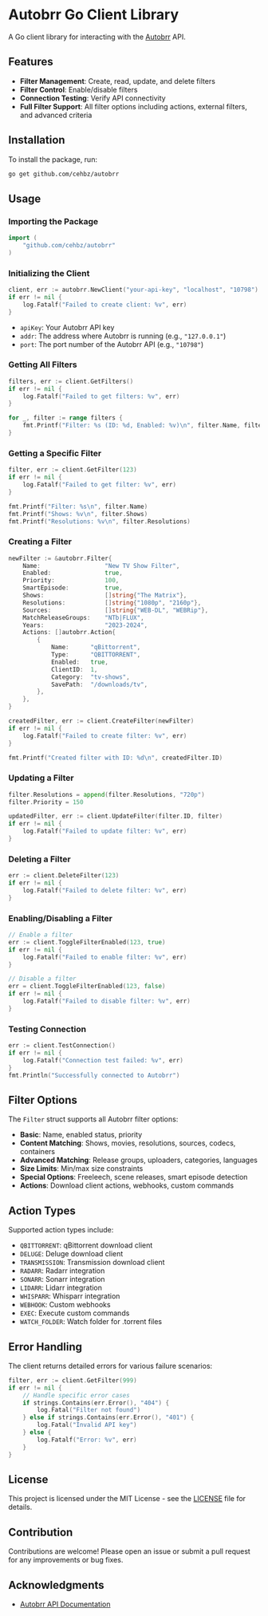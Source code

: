 # Autobrr Go Client Library

A Go client library for interacting with the [Autobrr](https://github.com/autobrr/autobrr) API.

## Features

- **Filter Management**: Create, read, update, and delete filters
- **Filter Control**: Enable/disable filters
- **Connection Testing**: Verify API connectivity
- **Full Filter Support**: All filter options including actions, external filters, and advanced criteria

## Installation

To install the package, run:

```bash
go get github.com/cehbz/autobrr
```

## Usage

### Importing the Package

```go
import (
    "github.com/cehbz/autobrr"
)
```

### Initializing the Client

```go
client, err := autobrr.NewClient("your-api-key", "localhost", "10798")
if err != nil {
    log.Fatalf("Failed to create client: %v", err)
}
```

- `apiKey`: Your Autobrr API key
- `addr`: The address where Autobrr is running (e.g., `"127.0.0.1"`)
- `port`: The port number of the Autobrr API (e.g., `"10798"`)

### Getting All Filters

```go
filters, err := client.GetFilters()
if err != nil {
    log.Fatalf("Failed to get filters: %v", err)
}

for _, filter := range filters {
    fmt.Printf("Filter: %s (ID: %d, Enabled: %v)\n", filter.Name, filter.ID, filter.Enabled)
}
```

### Getting a Specific Filter

```go
filter, err := client.GetFilter(123)
if err != nil {
    log.Fatalf("Failed to get filter: %v", err)
}

fmt.Printf("Filter: %s\n", filter.Name)
fmt.Printf("Shows: %v\n", filter.Shows)
fmt.Printf("Resolutions: %v\n", filter.Resolutions)
```

### Creating a Filter

```go
newFilter := &autobrr.Filter{
    Name:                  "New TV Show Filter",
    Enabled:               true,
    Priority:              100,
    SmartEpisode:          true,
    Shows:                 []string{"The Matrix"},
    Resolutions:           []string{"1080p", "2160p"},
    Sources:               []string{"WEB-DL", "WEBRip"},
    MatchReleaseGroups:    "NTb|FLUX",
    Years:                 "2023-2024",
    Actions: []autobrr.Action{
        {
            Name:      "qBittorrent",
            Type:      "QBITTORRENT",
            Enabled:   true,
            ClientID:  1,
            Category:  "tv-shows",
            SavePath:  "/downloads/tv",
        },
    },
}

createdFilter, err := client.CreateFilter(newFilter)
if err != nil {
    log.Fatalf("Failed to create filter: %v", err)
}

fmt.Printf("Created filter with ID: %d\n", createdFilter.ID)
```

### Updating a Filter

```go
filter.Resolutions = append(filter.Resolutions, "720p")
filter.Priority = 150

updatedFilter, err := client.UpdateFilter(filter.ID, filter)
if err != nil {
    log.Fatalf("Failed to update filter: %v", err)
}
```

### Deleting a Filter

```go
err := client.DeleteFilter(123)
if err != nil {
    log.Fatalf("Failed to delete filter: %v", err)
}
```

### Enabling/Disabling a Filter

```go
// Enable a filter
err := client.ToggleFilterEnabled(123, true)
if err != nil {
    log.Fatalf("Failed to enable filter: %v", err)
}

// Disable a filter
err = client.ToggleFilterEnabled(123, false)
if err != nil {
    log.Fatalf("Failed to disable filter: %v", err)
}
```

### Testing Connection

```go
err := client.TestConnection()
if err != nil {
    log.Fatalf("Connection test failed: %v", err)
}
fmt.Println("Successfully connected to Autobrr")
```

## Filter Options

The `Filter` struct supports all Autobrr filter options:

- **Basic**: Name, enabled status, priority
- **Content Matching**: Shows, movies, resolutions, sources, codecs, containers
- **Advanced Matching**: Release groups, uploaders, categories, languages
- **Size Limits**: Min/max size constraints
- **Special Options**: Freeleech, scene releases, smart episode detection
- **Actions**: Download client actions, webhooks, custom commands

## Action Types

Supported action types include:
- `QBITTORRENT`: qBittorrent download client
- `DELUGE`: Deluge download client
- `TRANSMISSION`: Transmission download client
- `RADARR`: Radarr integration
- `SONARR`: Sonarr integration
- `LIDARR`: Lidarr integration
- `WHISPARR`: Whisparr integration
- `WEBHOOK`: Custom webhooks
- `EXEC`: Execute custom commands
- `WATCH_FOLDER`: Watch folder for .torrent files

## Error Handling

The client returns detailed errors for various failure scenarios:

```go
filter, err := client.GetFilter(999)
if err != nil {
    // Handle specific error cases
    if strings.Contains(err.Error(), "404") {
        log.Fatal("Filter not found")
    } else if strings.Contains(err.Error(), "401") {
        log.Fatal("Invalid API key")
    } else {
        log.Fatalf("Error: %v", err)
    }
}
```

## License

This project is licensed under the MIT License - see the [LICENSE](LICENSE) file for details.

## Contribution

Contributions are welcome! Please open an issue or submit a pull request for any improvements or bug fixes.

## Acknowledgments

- [Autobrr API Documentation](https://autobrr.com/api)
